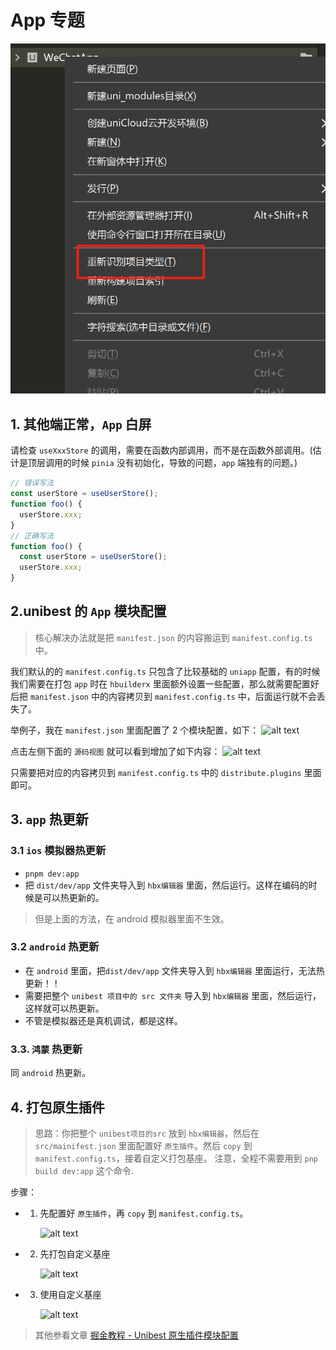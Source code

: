 # App 专题

![alt text](./assets/11-22.png)

## 1. 其他端正常，`App` 白屏

请检查 `useXxxStore` 的调用，需要在函数内部调用，而不是在函数外部调用。(估计是顶层调用的时候 `pinia` 没有初始化，导致的问题，`app` 端独有的问题。)

```ts
// 错误写法
const userStore = useUserStore();
function foo() {
  userStore.xxx;
}
// 正确写法
function foo() {
  const userStore = useUserStore();
  userStore.xxx;
}
```

## 2.unibest 的 `App` 模块配置

> 核心解决办法就是把 `manifest.json` 的内容搬运到 `manifest.config.ts` 中。

我们默认的的 `manifest.config.ts` 只包含了比较基础的 `uniapp` 配置，有的时候我们需要在打包 `app` 时在 `hbuilderx` 里面额外设置一些配置，那么就需要配置好后把 `manifest.json` 中的内容拷贝到 `manifest.config.ts` 中，后面运行就不会丢失了。

举例子，我在 `manifest.json` 里面配置了 2 个模块配置，如下：
![alt text](image-18.png)

点击左侧下面的 `源码视图` 就可以看到增加了如下内容：
![alt text](image-18-2.png)

只需要把对应的内容拷贝到 `manifest.config.ts` 中的 `distribute.plugins` 里面即可。

## 3. `app` 热更新

### 3.1 `ios` 模拟器热更新

- `pnpm dev:app`
- 把 `dist/dev/app` 文件夹导入到 `hbx编辑器` 里面，然后运行。这样在编码的时候是可以热更新的。

> 但是上面的方法，在 android 模拟器里面不生效。

### 3.2 `android` 热更新

- 在 `android` 里面，把`dist/dev/app` 文件夹导入到 `hbx编辑器` 里面运行，无法热更新！！
- 需要把整个 `unibest 项目中的 src 文件夹` 导入到 `hbx编辑器` 里面，然后运行，这样就可以热更新。
- 不管是模拟器还是真机调试，都是这样。

### 3.3. `鸿蒙` 热更新

同 `android` 热更新。

## 4. 打包原生插件

> 思路：你把整个 `unibest项目的src` 放到 `hbx编辑器`，然后在 `src/mainifest.json` 里面配置好 `原生插件`。然后 `copy` 到`manifest.config.ts`，接着自定义打包基座。
> 注意，全程不需要用到 `pnp build dev:app` 这个命令.

步骤：

- 1. 先配置好 `原生插件`，再 `copy` 到 `manifest.config.ts`。

     ![alt text](18-app-1.png)

- 2. 先打包自定义基座

     ![alt text](18-app-2.png)

- 3. 使用自定义基座

     ![alt text](18-app-3.png)

> 其他参看文章 [掘金教程 - Unibest 原生插件模块配置](https://juejin.cn/post/7496807547447427081)
